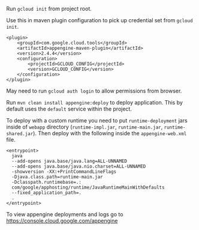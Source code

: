

Run `gcloud init` from project root.


Use this in maven plugin configuration to pick up credential set from `gcloud init`.
```
<plugin>
    <groupId>com.google.cloud.tools</groupId>
    <artifactId>appengine-maven-plugin</artifactId>
    <version>2.4.4</version>
    <configuration>
        <projectId>GCLOUD_CONFIG</projectId>
        <version>GCLOUD_CONFIG</version>
    </configuration>
</plugin>
```


May need to run `gcloud auth login` to allow permissions from browser.


Run `mvn clean install appengine:deploy` to deploy application. This by default uses the `default` service within the project.


To deploy with a custom runtime you need to put `runtime-deployment` jars inside of `webapp` directory (`runtime-impl.jar`, `runtime-main.jar`, `runtime-shared.jar`). Then deploy with the following inside the `appengine-web.xml` file.

```
<entrypoint>
  java
  --add-opens java.base/java.lang=ALL-UNNAMED
  --add-opens java.base/java.nio.charset=ALL-UNNAMED
  -showversion -XX:+PrintCommandLineFlags
  -Djava.class.path=runtime-main.jar
  -Dclasspath.runtimebase=.:
  com/google/apphosting/runtime/JavaRuntimeMainWithDefaults
  --fixed_application_path=.
  .
</entrypoint>
```


To view appengine deployments and logs go to
https://console.cloud.google.com/appengine